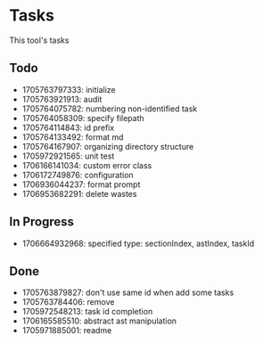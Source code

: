 # Tasks

This tool's tasks

## Todo

* 1705763797333: initialize
* 1705763921913: audit
* 1705764075782: numbering non-identified task
* 1705764058309: specify filepath
* 1705764114843: id prefix
* 1705764133492: format md
* 1705764167907: organizing directory structure
* 1705972921565: unit test
* 1706166141034: custom error class
* 1706172749876: configuration
* 1706936044237: format prompt
* 1706953682291: delete wastes

## In Progress

* 1706664932968: specified type: sectionIndex, astIndex, taskId

## Done

* 1705763879827: don't use same id when add some tasks
* 1705763784406: remove
* 1705972548213: task id completion
* 1706165585510: abstract ast manipulation
* 1705971885001: readme

